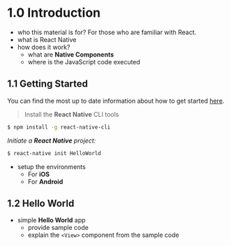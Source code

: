 # 1.0 Introduction
- who this material is for? For those who are familiar with React.
- what is React Native
- how does it work?
  - what are **Native Components**
  - where is the JavaScript code executed

## 1.1 Getting Started
You can find the most up to date information about how to get started [here](https://facebook.github.io/react-native/docs/getting-started.html#content).

> Install the **React Native** CLI tools
```sh
$ npm install -g react-native-cli
```
*Initiate a **React Native** project:*
```sh
$ react-native init HelloWorld
```

- setup the environments
  - For **iOS**
  - For **Android**

## 1.2 Hello World
- simple **Hello World** app
  - provide sample code
  - explain the `<View>` component from the sample code
